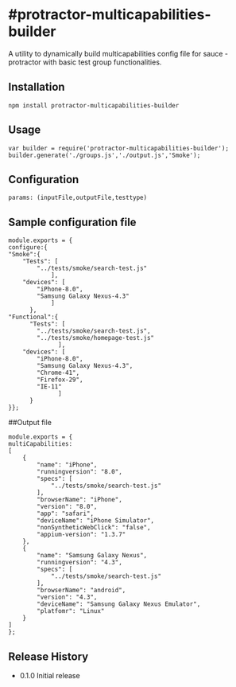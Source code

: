 #protractor-multicapabilities-builder
=========

A utility to dynamically build multicapabilities config file for sauce - protractor with basic test group functionalities.

## Installation

 ```
 npm install protractor-multicapabilities-builder
 ```

## Usage

```
var builder = require('protractor-multicapabilities-builder');
builder.generate('./groups.js','./output.js','Smoke');
```

## Configuration

```
params: (inputFile,outputFile,testtype)
```
## Sample configuration file
```
module.exports = {
configure:{
"Smoke":{
    "Tests": [
        "../tests/smoke/search-test.js"
            ],
    "devices": [
        "iPhone-8.0",
        "Samsung Galaxy Nexus-4.3"
            ]
      },
"Functional":{
      "Tests": [
        "../tests/smoke/search-test.js",
        "../tests/smoke/homepage-test.js"
              ],
    "devices": [
        "iPhone-8.0",
        "Samsung Galaxy Nexus-4.3",
        "Chrome-41",
        "Firefox-29",
        "IE-11"
              ]
      }
}};
```

##Output file

```
module.exports = {
multiCapabilities:
[
    {
        "name": "iPhone",
        "runningversion": "8.0",
        "specs": [
            "../tests/smoke/search-test.js"
        ],
        "browserName": "iPhone",
        "version": "8.0",
        "app": "safari",
        "deviceName": "iPhone Simulator",
        "nonSyntheticWebClick": "false",
        "appium-version": "1.3.7"
    },
    {
        "name": "Samsung Galaxy Nexus",
        "runningversion": "4.3",
        "specs": [
            "../tests/smoke/search-test.js"
        ],
        "browserName": "android",
        "version": "4.3",
        "deviceName": "Samsung Galaxy Nexus Emulator",
        "platfomr": "Linux"
    }
]
};
```

## Release History

* 0.1.0 Initial release
